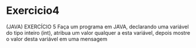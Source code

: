 # Exercicio4
(JAVA) EXERCÍCIO 5 Faça um programa em JAVA, declarando uma variável do tipo inteiro (int), atribua um valor qualquer a esta variável, depois mostre o valor desta variável em uma mensagem
